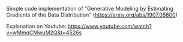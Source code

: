 Simple code implementation of "Generative Modeling by Estimating Gradients of the Data Distribution" (https://arxiv.org/abs/1907.05600)

Explanation on Youtube: https://www.youtube.com/watch?v=wMmqCMwuM2Q&t=4526s